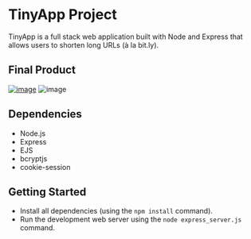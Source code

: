 # TinyApp Project

TinyApp is a full stack web application built with Node and Express that allows users to shorten long URLs (à la bit.ly).

## Final Product

[![image](https://github.com/DylanBrown1993/tiny/assets/128406806/86c34fff-e4f4-4072-a628-d50892399fdd)](#)
![image](https://github.com/DylanBrown1993/tiny/assets/128406806/66e08168-0c88-48e7-8197-e99db831a113)

## Dependencies

- Node.js
- Express
- EJS
- bcryptjs
- cookie-session

## Getting Started

- Install all dependencies (using the `npm install` command).
- Run the development web server using the `node express_server.js` command.
